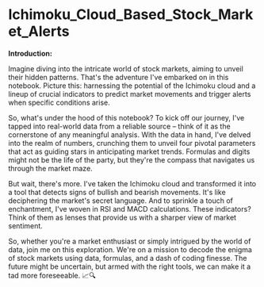 # Ichimoku_Cloud_Based_Stock_Market_Alerts

**Introduction:**

Imagine diving into the intricate world of stock markets, aiming to unveil their hidden patterns. That's the adventure I've embarked on in this notebook. Picture this: harnessing the potential of the Ichimoku cloud and a lineup of crucial indicators to predict market movements and trigger alerts when specific conditions arise.

So, what's under the hood of this notebook? To kick off our journey, I've tapped into real-world data from a reliable source – think of it as the cornerstone of any meaningful analysis. With the data in hand, I've delved into the realm of numbers, crunching them to unveil four pivotal parameters that act as guiding stars in anticipating market trends. Formulas and digits might not be the life of the party, but they're the compass that navigates us through the market maze.

But wait, there's more. I've taken the Ichimoku cloud and transformed it into a tool that detects signs of bullish and bearish movements. It's like deciphering the market's secret language. And to sprinkle a touch of enchantment, I've woven in RSI and MACD calculations. These indicators? Think of them as lenses that provide us with a sharper view of market sentiment.

So, whether you're a market enthusiast or simply intrigued by the world of data, join me on this exploration. We're on a mission to decode the enigma of stock markets using data, formulas, and a dash of coding finesse. The future might be uncertain, but armed with the right tools, we can make it a tad more foreseeable. 📈🔍
